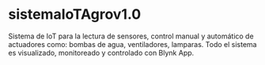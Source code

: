 # sistemaIoTAgrov1.0
Sistema de IoT para la lectura de sensores, control manual y automático de actuadores como: bombas de agua, ventiladores, lamparas. Todo el sistema es visualizado, monitoreado y controlado con Blynk App.
